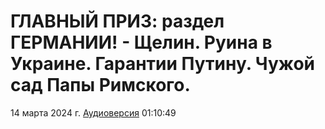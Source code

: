 # ГЛАВНЫЙ ПРИЗ: раздел ГЕРМАНИИ! - Щелин. Руина в Украине. Гарантии Путину. Чужой сад Папы Римского.

14 марта 2024 г. [Аудиоверсия](https://e.pcloud.link/publink/show?code=XZ1endZ673LXuxxUDmkNwSvwhbxzXD3xVTk) 01:10:49
